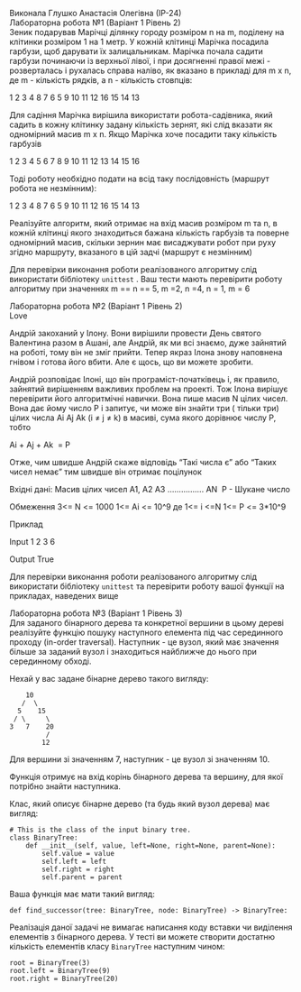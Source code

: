 Виконала Глушко Анастасія Олегівна (ІР-24)   
Лабораторна робота №1 (Варіант 1 Рівень 2)  
Зеник подарував Марічці ділянку городу розміром n на m, поділену на клітинки розміром 1 на 1 метр. У кожній клітинці Марічка посадила гарбузи, щоб дарувати їх залицальникам. Марічка почала садити гарбузи починаючи із верхньої лівої, і при досягненні правої межі - розверталась і рухалась справа наліво, як вказано в прикладі для m x n, де m - кількість рядків, а n - кількість стовпців:

1 2 3 4 
8 7 6 5 
9 10 11 12 
16 15 14 13

Для садіння Марічка вирішила використати робота-садівника, який садить в кожну клітинку задану кількість зернят, які слід вказати як одномірний масив m x n. Якщо Марічка хоче посадити таку кількість гарбузів

1 2 3 4
5 6 7 8
9 10 11 12
13 14 15 16

Тоді роботу необхідно подати на всід таку послідовність (маршрут робота не незмінним): 

1 2 3 4 8 7 6 5 9 10 11 12 16 15 14 13

 
Реалізуйте алгоритм, який отримає на вхід масив розміром m та n, в кожній клітинці якого знаходиться бажана кількість гарбузів та поверне одномірний масив, скільки зернин має висаджувати робот при руху згідно маршруту, вказаного в цій задчі (маршрут є незмінним)

Для перевірки виконання роботи реалізованого алгоритму слід використати бібліотеку `unittest` . Ваш тести мають перевірити роботу алгоритму при значеннях m == n == 5, m =2, n =4, n = 1, m = 6



Лабораторна робота №2 (Варіант 1 Рівень 2)  
Love

Андрій закоханий у Ілону. Вони вирішили провести День святого Валентина разом в Ашані, але Андрій, як ми всі знаємо, дуже зайнятий на роботі, тому він не зміг прийти. Тепер якраз Ілона знову наповнена гнівом і готова його вбити. Але є щось, що ви можете зробити.

Андрій розповідає Ілоні, що він програміст-початківець і, як правило, зайнятий вирішенням важливих проблем на проекті. Тож Ілона вирішує перевірити його алгоритмічні навички. Вона пише масив N цілих чисел. Вона дає йому число P і запитує, чи може він знайти три ( тільки три) цілих числа Ai Aj Ak (i ≠ j ≠ k) в масиві, сума якого дорівнює числу P, тобто

Ai + Aj + Ak  = P

Отже, чим швидше Андрій скаже відповідь “Такі числа є” або “Таких чисел немає” тим швидше він отримає поцілунок

Вхідні дані:
Масив цілих чисел A1, A2 A3 ……………. AN 
Р - Шукане число 

Обмеження
3<= N <= 1000
1<= Ai <= 10^9 де 1<= i <=N
1<= P <= 3*10^9

Приклад

Input
1 2 3
6

Output
True

Для перевірки виконання роботи реалізованого алгоритму слід використати бібліотеку `unittest` та перевірити роботу вашої функції на прикладах, наведених вище


Лабораторна робота №3 (Варіант 1 Рівень 3)  
Для заданого бінарного дерева та конкретної вершини в цьому дереві реалізуйте функцію пошуку наступного елемента під час серединного проходу (in-order traversal). Наступник - це вузол, який має значення більше за заданий вузол і знаходиться найближче до нього при серединному обході.

Нехай у вас задане бінарне дерево такого вигляду:
```
    10
   /  \
  5    15
 / \     \
3   7    20
         /
        12

```
Для вершини зі значенням 7, наступник - це вузол зі значенням 10.

Функція отримує на вхід корінь бінарного дерева та вершину, для якої потрібно знайти наступника.

Клас, який описує бінарне дерево (та будь який вузол дерева) має вигляд:
```
# This is the class of the input binary tree.
class BinaryTree:
    def __init__(self, value, left=None, right=None, parent=None):
        self.value = value
        self.left = left
        self.right = right
        self.parent = parent
```

Ваша функція має мати такий вигляд:

```
def find_successor(tree: BinaryTree, node: BinaryTree) -> BinaryTree:
```

Реалізація даної задачі не вимагає написання коду вставки чи виділення елементів з бінарного дерева. У тесті ви можете створити достатню кількість елементів класу `BinaryTree` наступним чином:

```
root = BinaryTree(3)
root.left = BinaryTree(9)
root.right = BinaryTree(20)

